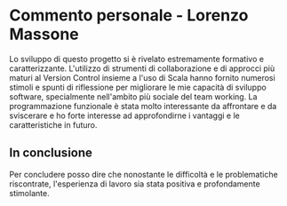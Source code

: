 # Commento personale - Lorenzo Massone

Lo sviluppo di questo progetto si è rivelato estremamente formativo e caratterizzante.
L'utilizzo di strumenti di collaborazione e di approcci più maturi al Version Control insieme a l'uso di Scala hanno
fornito numerosi stimoli e
spunti di riflessione per migliorare le mie capacità di sviluppo software, specialmente nell'ambito più sociale del team
working.
La programmazione funzionale è stata molto interessante da affrontare e da sviscerare e ho forte interesse ad
approfondirne i vantaggi e le caratteristiche in futuro.

## In conclusione

Per concludere posso dire che nonostante le difficoltà e le problematiche riscontrate, l'esperienza di lavoro sia stata
positiva e profondamente stimolante.